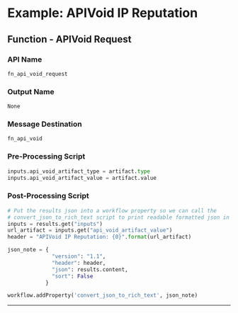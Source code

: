 <!--
    DO NOT MANUALLY EDIT THIS FILE
    THIS FILE IS AUTOMATICALLY GENERATED WITH resilient-circuits codegen
-->

# Example: APIVoid IP Reputation

## Function - APIVoid Request

### API Name
`fn_api_void_request`

### Output Name
`None`

### Message Destination
`fn_api_void`

### Pre-Processing Script
```python
inputs.api_void_artifact_type = artifact.type
inputs.api_void_artifact_value = artifact.value
```

### Post-Processing Script
```python
# Put the results json into a workflow property so we can call the 
# convert_json_to_rich_text script to print readable formatted json in an incident note.
inputs = results.get("inputs")
url_artifact = inputs.get("api_void_artifact_value")
header = "APIVoid IP Reputation: {0}".format(url_artifact)

json_note = {
              "version": "1.1",
              "header": header, 
              "json": results.content,
              "sort": False
            }

workflow.addProperty('convert_json_to_rich_text', json_note)

```

---

